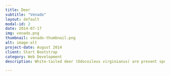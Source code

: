 ```yaml
---
title: Deer
subtitle: "Venado"
layout: default
modal-id: 2
date: 2014-07-17
img: venado.png
thumbnail: venado-thumbnail.png
alt: image-alt
project-date: August 2014
client: Start Bootstrap
category: Web Development
description: White-tailed deer (Odocoileus virginianus) are present specially in Machalilla National Park

---
```

